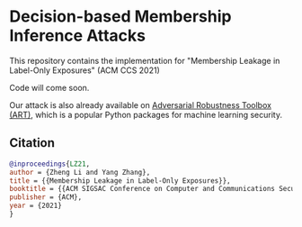 # Decision-based Membership Inference Attacks

This repository contains the implementation for "Membership Leakage in Label-Only Exposures" (ACM CCS 2021)

Code will come soon.

Our attack is also already available on [Adversarial Robustness Toolbox (ART)](https://adversarial-robustness-toolbox.readthedocs.io/en/latest/modules/attacks/inference/membership_inference.html#membership-inference-label-only-decision-boundary), which is a popular Python packages for machine learning security.

## Citation
```bibtex
@inproceedings{LZ21,
author = {Zheng Li and Yang Zhang},
title = {{Membership Leakage in Label-Only Exposures}},
booktitle = {{ACM SIGSAC Conference on Computer and Communications Security (CCS)}},
publisher = {ACM},
year = {2021}
}
```
